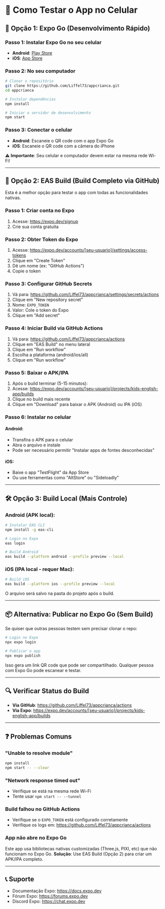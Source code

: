 # 📱 Como Testar o App no Celular

## 🎯 Opção 1: Expo Go (Desenvolvimento Rápido)

### Passo 1: Instalar Expo Go no seu celular
- **Android**: [Play Store](https://play.google.com/store/apps/details?id=host.exp.exponent)
- **iOS**: [App Store](https://apps.apple.com/app/expo-go/id982107779)

### Passo 2: No seu computador
```bash
# Clonar o repositório
git clone https://github.com/Liffel73/appcrianca.git
cd appcrianca

# Instalar dependências
npm install

# Iniciar o servidor de desenvolvimento
npm start
```

### Passo 3: Conectar o celular
- **Android**: Escaneie o QR code com o app Expo Go
- **iOS**: Escaneie o QR code com a câmera do iPhone

⚠️ **Importante**: Seu celular e computador devem estar na mesma rede Wi-Fi!

---

## 🚀 Opção 2: EAS Build (Build Completo via GitHub)

Esta é a melhor opção para testar o app com todas as funcionalidades nativas.

### Passo 1: Criar conta no Expo
1. Acesse: https://expo.dev/signup
2. Crie sua conta gratuita

### Passo 2: Obter Token do Expo
1. Acesse: https://expo.dev/accounts/[seu-usuario]/settings/access-tokens
2. Clique em "Create Token"
3. Dê um nome (ex: "GitHub Actions")
4. Copie o token

### Passo 3: Configurar GitHub Secrets
1. Vá para: https://github.com/Liffel73/appcrianca/settings/secrets/actions
2. Clique em "New repository secret"
3. Nome: `EXPO_TOKEN`
4. Valor: Cole o token do Expo
5. Clique em "Add secret"

### Passo 4: Iniciar Build via GitHub Actions
1. Vá para: https://github.com/Liffel73/appcrianca/actions
2. Clique em "EAS Build" no menu lateral
3. Clique em "Run workflow"
4. Escolha a plataforma (android/ios/all)
5. Clique em "Run workflow"

### Passo 5: Baixar o APK/IPA
1. Após o build terminar (5-15 minutos):
2. Acesse: https://expo.dev/accounts/[seu-usuario]/projects/kids-english-app/builds
3. Clique no build mais recente
4. Clique em "Download" para baixar o APK (Android) ou IPA (iOS)

### Passo 6: Instalar no celular

#### Android:
- Transfira o APK para o celular
- Abra o arquivo e instale
- Pode ser necessário permitir "Instalar apps de fontes desconhecidas"

#### iOS:
- Baixe o app "TestFlight" da App Store
- Ou use ferramentas como "AltStore" ou "Sideloadly"

---

## 🛠️ Opção 3: Build Local (Mais Controle)

### Android (APK local):
```bash
# Instalar EAS CLI
npm install -g eas-cli

# Login no Expo
eas login

# Build Android
eas build --platform android --profile preview --local
```

### iOS (IPA local - requer Mac):
```bash
# Build iOS
eas build --platform ios --profile preview --local
```

O arquivo será salvo na pasta do projeto após o build.

---

## 📦 Alternativa: Publicar no Expo Go (Sem Build)

Se quiser que outras pessoas testem sem precisar clonar o repo:

```bash
# Login no Expo
npx expo login

# Publicar o app
npx expo publish
```

Isso gera um link QR code que pode ser compartilhado. Qualquer pessoa com Expo Go pode escanear e testar.

---

## 🔍 Verificar Status do Build

- **Via GitHub**: https://github.com/Liffel73/appcrianca/actions
- **Via Expo**: https://expo.dev/accounts/[seu-usuario]/projects/kids-english-app/builds

---

## ❓ Problemas Comuns

### "Unable to resolve module"
```bash
npm install
npm start -- --clear
```

### "Network response timed out"
- Verifique se está na mesma rede Wi-Fi
- Tente usar `npm start -- --tunnel`

### Build falhou no GitHub Actions
- Verifique se o `EXPO_TOKEN` está configurado corretamente
- Verifique os logs em: https://github.com/Liffel73/appcrianca/actions

### App não abre no Expo Go
Este app usa bibliotecas nativas customizadas (Three.js, PIXI, etc) que não funcionam no Expo Go.
**Solução**: Use EAS Build (Opção 2) para criar um APK/IPA completo.

---

## 📞 Suporte

- Documentação Expo: https://docs.expo.dev
- Fórum Expo: https://forums.expo.dev
- Discord Expo: https://chat.expo.dev
